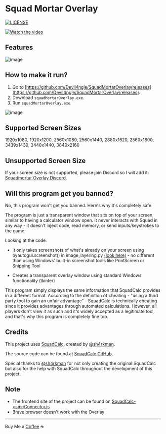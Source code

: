 # Squad Mortar Overlay

<a href="https://github.com/Devil4ngle/SquadMortarOverlay/blob/master/LICENSE.md"><img src="https://img.shields.io/github/license/Naereen/StrapDown.js.svg" alt="LICENSE"></a>

[![Watch the video](https://img.youtube.com/vi/DTWZH9Qxk6E/hqdefault.jpg)](https://www.youtube.com/watch?v=DTWZH9Qxk6E)
## Features
![image](https://github.com/Devil4ngle/SquadMortarOverlay/assets/101042789/34f153d2-f65e-4a15-89bc-21046b297dad)

## How to make it run?
1. Go to [https://github.com/Devil4ngle/SquadMortarOverlay/releases](https://github.com/Devil4ngle/SquadMortarOverlay/releases).
2. Download `squadMortarOverlay.exe`.
3. Run `squadMortarOverlay.exe`.
   
![image](https://github.com/Devil4ngle/SquadMortarOverlay/assets/101042789/2debdd3f-e5a2-4f13-9a59-fb48c6bd3b72)


## Supported Screen Sizes
1920x1080, 1920x1200, 2560x1080, 2560x1440, 2880x1620, 2560x1600, 3439x1439, 3440x1440, 3840x2160

## Unsupported Screen Size
If your screen size is not supported, please join Discord so I will add it: 
[Squadmortar Overlay Discord](https://discord.gg/Qc5y4satdz).

## Will this program get you banned?
No, this program won't get you banned. Here's why it's completely safe:

The program is just a transparent window that sits on top of your screen, similar to having a calculator window open. It never interacts with Squad in any way - it doesn't inject code, read memory, or send inputs/keystrokes to the game. 

Looking at the code:
- It only takes screenshots of what's already on your screen using pyautogui.screenshot() in image_layering.py [(look here)](https://github.com/Devil4ngle/SquadMortarOverlay/blob/main/scripts/image_layering.py) - no different than using Windows' built-in screenshot tools like PrintScreen or Snipping Tool

- Creates a transparent overlay window using standard Windows functionality (tkinter)

This program simply displays the same information that SquadCalc provides in a different format. According to the definition of cheating - "using a third party tool to gain an unfair advantage" - SquadCalc is technically cheating since it provides advantages through automated calculations. However, all players don't view it as such and it's widely accepted as a legitimate tool, and that's why this program is completely fine too.

## Credits
This project uses [SquadCalc](https://squadcalc.app/), created by [@sh4rkman](https://github.com/sh4rkman). 

The source code can be found at [SquadCalc GitHub](https://github.com/sh4rkman/SquadCalc).

Special thanks to  [@sh4rkman](https://github.com/sh4rkman) for not only creating the original SquadCalc but also for the help with  SquadCalc throughout the development of this project.

 ## Note
 - The frontend site of the project can be found on [SquadCalc->smcConnector.js](https://github.com/sh4rkman/SquadCalc/blob/master/src/js/smcConnector.js).
- Brave browser doesn't work with the Overlay


---

Buy Me a [Coffee](https://www.buymeacoffee.com/devil4ngle) :coffee: 
